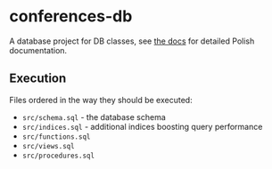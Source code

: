 # conferences-db

A database project for DB classes, see [the docs](docs/docs.md) for detailed Polish documentation.

## Execution

Files ordered in the way they should be executed:

- `src/schema.sql` - the database schema
- `src/indices.sql` - additional indices boosting query performance
- `src/functions.sql`
- `src/views.sql`
- `src/procedures.sql`
